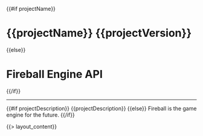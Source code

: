 
{{#if projectName}}
# {{projectName}} {{projectVersion}}
{{else}}
# Fireball Engine API
{{/if}}

-------------------------
{{#if projectDescription}}
{{projectDescription}}
{{else}}
Fireball is the game engine for the future.
{{/if}}

{{> layout_content}}
